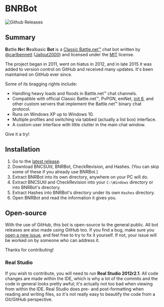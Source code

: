 # BNRBot
![Github Releases](https://img.shields.io/github/downloads/carlbennett/BNRBot/latest/total.svg)

## Summary
**B**attle.**N**et **R**ealbasic **Bot** is a [Classic
Battle.net&trade;](http://classic.battle.net) chat bot written by
[@carlbennett](https://github.com/carlbennett)
([Jailout2000](http://jailout2000.com)) and licensed under the
[MIT](/LICENSE.txt) license.

The project began in 2011, went on hiatus in 2012, and in late 2015 it was
added to version control on GitHub and received many updates. It's been
maintained on GitHub ever since.

Some of its bragging rights include:
- Handling heavy loads and floods in Battle.net&trade; chat channels.
- Compatible with official Classic Battle.net&trade;, PvPGN, emNet,
  [init 6](http://wserv.org/), and other custom servers that implement the
  Battle.net&trade; binary chat protocol.
- Runs on Windows XP up to Windows 10.
- Multiple profiles and switching via tabbed (actually a list box) interface.
- A custom user interface with little clutter in the main chat window.

Give it a try!

## Installation
1. Go to the
   [latest release](https://github.com/carlbennett/BNRBot/releases/latest).
2. Download BNCSUtil, BNRBot, CheckRevision, and Hashes. (You can skip some of
   these if you already use BNRBot.)
3. Extract BNRBot into its own directory, anywhere on your PC will do.
4. Extract BNCSUtil and CheckRevision into your `C:\Windows` directory or into
   BNRBot's directory.
5. Extract Hashes into BNRBot's directory under its own `Hashes` directory.
6. Open BNRBot and read the information it gives you.

## Open-source
With the use of GitHub, this bot is open-source to the general public. All bot
releases are also made using GitHub too. If you find a bug, make sure you
[open a new issue](https://github.com/carlbennett/BNRBot/issues/new), and feel
free to try to fix it yourself. If not, your issue will be worked on by someone
who can address it.

Thanks for contributing!

### Real Studio
If you wish to contribute, you will need to run **Real Studio 2012r2.1**. All
code changes are made within the IDE, which is why a lot of the commits and the
code in general looks pretty awful; it's actually not too bad when viewing from
within the IDE. Real Studio does pre- and post-formatting when reading and
writing files, so it's not really easy to beautify the code from a Git/GitHub
perspective.
